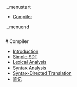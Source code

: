 ...menustart

 - [Compiler](#3bb7c24fcd6eb6468ddc51ea1dfdcee5)

...menuend



<h2 id="3bb7c24fcd6eb6468ddc51ea1dfdcee5"></h2>
# Compiler

 - [Introduction](https://github.com/mebusy/notes/blob/master/dev_notes/Compiler_Introduction.md)
 - [Simple SDT](https://github.com/mebusy/notes/blob/master/dev_notes/Compiler_2_SimpleSyntax_Directed_Translator.md)
 - [Lexical Analysis](https://github.com/mebusy/notes/blob/master/dev_notes/Compiler3_LexicalAnalysis.md)
 - [Syntax Analysis](https://github.com/mebusy/notes/blob/master/dev_notes/Compiler4_SyntaxAnalysis.md)
 - [Syntax-Directed Translation](https://github.com/mebusy/notes/blob/master/dev_notes/Compiler5_SyntaxDirectedTranslation.md) 
 - [笔记](https://github.com/mebusy/notes/blob/master/dev_notes/Compiler_Notes.md)
